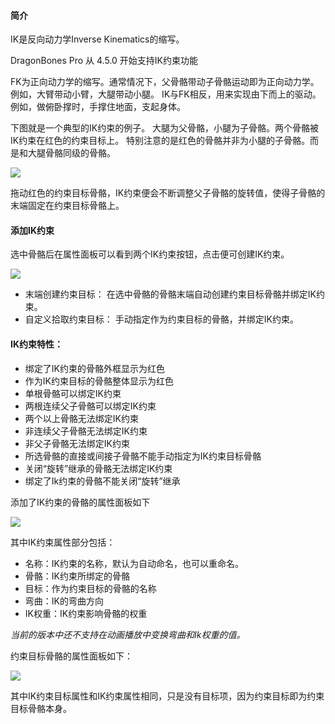 
#### 简介
IK是反向动力学Inverse Kinematics的缩写。

DragonBones Pro 从 4.5.0 开始支持IK约束功能

FK为正向动力学的缩写。通常情况下，父骨骼带动子骨骼运动即为正向动力学。例如，大臂带动小臂，大腿带动小腿。
IK与FK相反，用来实现由下而上的驱动。例如，做俯卧撑时，手撑住地面，支起身体。

下图就是一个典型的IK约束的例子。
大腿为父骨骼，小腿为子骨骼。两个骨骼被IK约束在红色的约束目标上。
特别注意的是红色的骨骼并非为小腿的子骨骼。而是和大腿骨骼同级的骨骼。

![](56d6a71568f12.png)

拖动红色的约束目标骨骼，IK约束便会不断调整父子骨骼的旋转值，使得子骨骼的末端固定在约束目标骨骼上。

#### 添加IK约束
选中骨骼后在属性面板可以看到两个IK约束按钮，点击便可创建IK约束。

![](56d6a715729de.png)

- 末端创建约束目标： 在选中骨骼的骨骼末端自动创建约束目标骨骼并绑定IK约束。
- 自定义拾取约束目标： 手动指定作为约束目标的骨骼，并绑定IK约束。

#### IK约束特性：
- 绑定了IK约束的骨骼外框显示为红色
- 作为IK约束目标的骨骼整体显示为红色
- 单根骨骼可以绑定IK约束
- 两根连续父子骨骼可以绑定IK约束
- 两个以上骨骼无法绑定IK约束
- 非连续父子骨骼无法绑定IK约束
- 非父子骨骼无法绑定IK约束
- 所选骨骼的直接或间接子骨骼不能手动指定为IK约束目标骨骼
- 关闭“旋转”继承的骨骼无法绑定IK约束
- 绑定了Ik约束的骨骼不能关闭“旋转”继承

添加了IK约束的骨骼的属性面板如下

![](56d6a715801f5.png)

其中IK约束属性部分包括：
- 名称：IK约束的名称，默认为自动命名，也可以重命名。
- 骨骼：IK约束所绑定的骨骼
- 目标：作为约束目标的骨骼的名称
- 弯曲：IK的弯曲方向
- IK权重：IK约束影响骨骼的权重

*当前的版本中还不支持在动画播放中变换弯曲和Ik权重的值。*

约束目标骨骼的属性面板如下：

![](56d6a715900f8.png)

其中IK约束目标属性和IK约束属性相同，只是没有目标项，因为约束目标即为约束目标骨骼本身。
